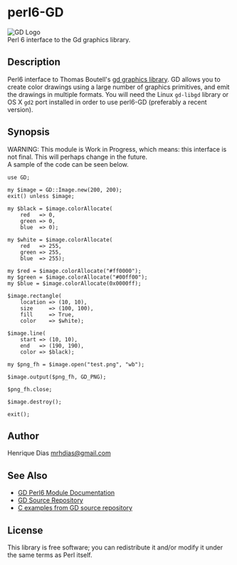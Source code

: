 perl6-GD
========

![GD Logo](logotype/logo_32x32.png)  
Perl 6 interface to the Gd graphics library.

Description
-----------
Perl6 interface to Thomas Boutell's [gd graphics library][2]. GD allows you to create color drawings using a large number of graphics primitives, and emit the drawings in multiple formats.
You will need the Linux `gd-libgd` library or OS X `gd2` port installed in order to use perl6-GD (preferably a recent version).

Synopsis
--------
WARNING: This module is Work in Progress, which means: this interface is not final. This will perhaps change in the future.  
A sample of the code can be seen below.

	use GD;

	my $image = GD::Image.new(200, 200);
	exit() unless $image;

	my $black = $image.colorAllocate(
		red   => 0,
		green => 0,
		blue  => 0);

	my $white = $image.colorAllocate(
		red   => 255,
		green => 255,
		blue  => 255);

	my $red = $image.colorAllocate("#ff0000");
	my $green = $image.colorAllocate("#00ff00");
	my $blue = $image.colorAllocate(0x0000ff);

	$image.rectangle(
		location => (10, 10),
		size     => (100, 100),
		fill     => True,
		color    => $white);

	$image.line(
		start => (10, 10),
		end   => (190, 190),
		color => $black);

	my $png_fh = $image.open("test.png", "wb");

	$image.output($png_fh, GD_PNG);

	$png_fh.close;

	$image.destroy();

	exit();

Author
------
Henrique Dias <mrhdias@gmail.com>

See Also
--------
* [GD Perl6 Module Documentation][1]  
* [GD Source Repository][2]
* [C examples from GD source repository][3]

License
-------

This library is free software; you can redistribute it and/or modify it under the same terms as Perl itself.

[1]: lib/GD.pod "GD Perl6 Module Documentation"
[2]: https://bitbucket.org/pierrejoye/gd-libgd "GD Source Repository"
[3]: https://bitbucket.org/pierrejoye/gd-libgd/src/2b8f5d19e0c9/examples "C examples from GD source repository"
